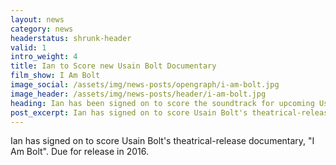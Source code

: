 ```yaml
---
layout: news
category: news
headerstatus: shrunk-header
valid: 1
intro_weight: 4
title: Ian to Score new Usain Bolt Documentary
film_show: I Am Bolt
image_social: /assets/img/news-posts/opengraph/i-am-bolt.jpg
image_header: /assets/img/news-posts/header/i-am-bolt.jpg
heading: Ian has been signed on to score the soundtrack for upcoming Usain Bolt documentary - I Am Bolt
post_excerpt: Ian has signed on to score Usain Bolt's theatrical-release documentary, "I Am Bolt". Due for release in 2016.
---
```


Ian has signed on to score Usain Bolt's theatrical-release documentary, "I Am Bolt". Due for release in 2016.
<br/><br/>